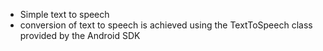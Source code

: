 * Simple text to speech
* conversion of text to speech is achieved using the TextToSpeech class provided by the Android SDK

